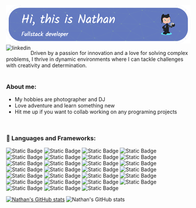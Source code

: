 ![Header](src/github-header-image.png)
<a href='https://www.linkedin.com/in/nathan-panyangnoi/'><img align='left' alt="linkedin" src="https://raw.githubusercontent.com/rahul-jha98/rahul-jha98/561d474902b59c7429ec22bb73e225696c27b202/assets/linkedin.svg" height='18px'/></a>


Driven by a passion for innovation and a love for solving complex problems, I thrive in dynamic environments where I can tackle challenges with creativity and determination.
<br/>
<br/>

  
### About me:
- My hobbies are photographer and DJ
- Love adventure and learn something new
- Hit me up if you want to collab working on any programing projects

<br>

### 🔨 Languages and Frameworks:
![Static Badge](https://img.shields.io/badge/pytorch--red?logo=pytorch)
![Static Badge](https://img.shields.io/badge/TensorFlow--yellow?logo=tensorflow&logoSize=42px&color=red)
![Static Badge](https://img.shields.io/badge/numpy--green?logo=numpy)
![Static Badge](https://img.shields.io/badge/pandas--pink?logo=pandas)
![Static Badge](https://img.shields.io/badge/flask-blue?logo=flask)
![Static Badge](https://img.shields.io/badge/postgresql-white?logo=postgresql)
![Static Badge](https://img.shields.io/badge/python-green?logo=python)
![Static Badge](https://img.shields.io/badge/Anaconda-green?logo=Anaconda)
![Static Badge](https://img.shields.io/badge/mysql-white?logo=mysql)
![Static Badge](https://img.shields.io/badge/mongodb-white?logo=mongodb)
![Static Badge](https://img.shields.io/badge/C%2B%2B-orange?logo=C%2B%2B)
![Static Badge](https://img.shields.io/badge/C-orange?logo=C)
![Static Badge](https://img.shields.io/badge/NASM-brown?logo=NASM)
![Static Badge](https://img.shields.io/badge/MASM-black?logo=MASM)
![Static Badge](https://img.shields.io/badge/swift-grey?logo=swift)
![Static Badge](https://img.shields.io/badge/HTML-blue?logo=html)
![Static Badge](https://img.shields.io/badge/PHP-white?logo=PHP)
![Static Badge](https://img.shields.io/badge/Javascript-black?logo=Javascript)
![Static Badge](https://img.shields.io/badge/CSS--green?logo=CSS)
![Static Badge](https://img.shields.io/badge/BASH--red?logo=BASH)
![Static Badge](https://img.shields.io/badge/NodeJS--green?logo=NodeJS)
![Static Badge](https://img.shields.io/badge/react--Blue?logo=react)
![Static Badge](https://img.shields.io/badge/Next.js-blue?logo=Next.js)
![Static Badge](https://img.shields.io/badge/django--red?logo=django)
![Static Badge](https://img.shields.io/badge/vue.js--red?logo=vue.js)
![Static Badge](https://img.shields.io/badge/verilog--blue?logo=verilog)
![Static Badge](https://img.shields.io/badge/GTKwave-green?logo=GTKwave)

[![Nathan's GitHub stats](https://github-readme-stats.vercel.app/api?username=kur0neko)](https://github.com/anuraghazra/github-readme-stats)
![Nathan's GitHub stats](https://github-readme-stats.vercel.app/api?username=kur0neko&show_icons=true)




